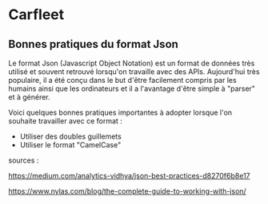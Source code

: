 # Carfleet

## Bonnes pratiques du format Json
Le format Json (Javascript Object Notation) est un format de données très utilisé 
et souvent retrouvé lorsqu'on travaille avec des APIs. Aujourd'hui très populaire,
il a été conçu dans le but d'être facilement compris par les humains
ainsi que les ordinateurs et il a l'avantage d'être simple à "parser"
et à générer.

Voici quelques bonnes pratiques importantes à adopter lorsque l'on souhaite
travailler avec ce format :

- Utiliser des doubles guillemets
- Utiliser le format "CamelCase"


sources :

https://medium.com/analytics-vidhya/json-best-practices-d8270f6b8e17

https://www.nylas.com/blog/the-complete-guide-to-working-with-json/